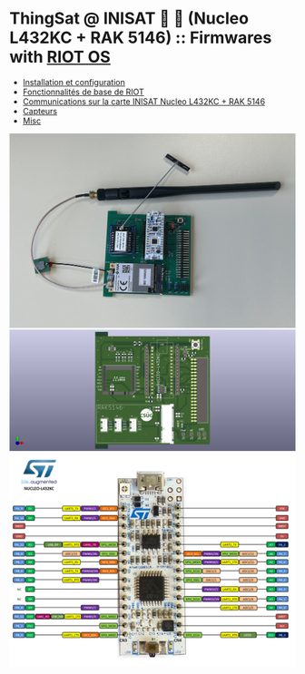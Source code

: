 # ThingSat @ INISAT 📡 🚀 (Nucleo L432KC + RAK 5146) :: Firmwares with [RIOT OS](https://github.com/RIOT-OS/RIOT)



* [Installation et configuration](install.md)
* [Fonctionnalités de base de RIOT](basics.md)
* [Communications sur la carte INISAT Nucleo L432KC + RAK 5146](comm.md)
* [Capteurs](sensors.md)
* [Misc](misc.md)


![](../../Hardware/Thingsat_INISAT/images/inisat-l432kc+rak5146+lambda80-01.jpg)
![](../../Hardware/Thingsat_INISAT/images/carte_globale.png)
![](../../Hardware/Thingsat_INISAT/images/nucleo_l432kc_2017_10_09.png)